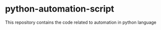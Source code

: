 # python-automation-script
This repository contains the code related to automation in python language
